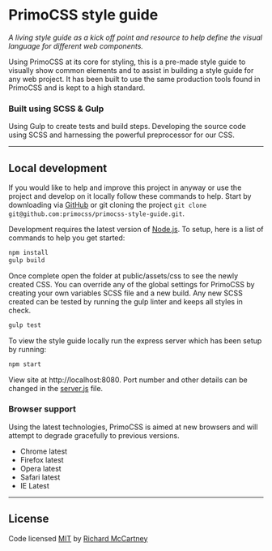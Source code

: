 # PrimoCSS style guide

*A living style guide as a kick off point and resource to help define the visual language for different web components.*

Using PrimoCSS at its core for styling, this is a pre-made style guide to visually show common elements and to assist in building a style guide for any web project. It has been built to use the same production tools found in PrimoCSS and is kept to a high standard.

### Built using SCSS & Gulp

Using Gulp to create tests and build steps. Developing the source code using SCSS and harnessing the powerful preprocessor for our CSS.

---

## Local development

If you would like to help and improve this project in anyway or use the project and develop on it locally follow these commands to help. Start by downloading via [GitHub](https://github.com/primocss/primocss-style-guide/archive/master.zip) or git cloning the project ```git clone git@github.com:primocss/primocss-style-guide.git```.

Development requires the latest version of [Node.js](https://nodejs.org/en/). To setup, here is a list of commands to help you get started:

``` bash
npm install
gulp build
```

Once complete open the folder at public/assets/css to see the newly created CSS. You can override any of the global settings for PrimoCSS by creating your own variables SCSS file and a new build. Any new SCSS created can be tested by running the gulp linter and keeps all styles in check.

```bash
gulp test
```

To view the style guide locally run the express server which has been setup by running:

```bash
npm start
```

View site at http://localhost:8080. Port number and other details can be changed in the [server.js](https://github.com/primocss/primocss-style-guide/blob/master/server.js) file.

### Browser support

Using the latest technologies, PrimoCSS is aimed at new browsers and will attempt to degrade gracefully to previous versions.

- Chrome latest
- Firefox latest
- Opera latest
- Safari latest
- IE Latest

---

## License

Code licensed [MIT](https://github.com/primocss/primocss-style-guide/blob/develop/LICENSE.md) by [Richard McCartney](http://www.github/richmccartney/)
